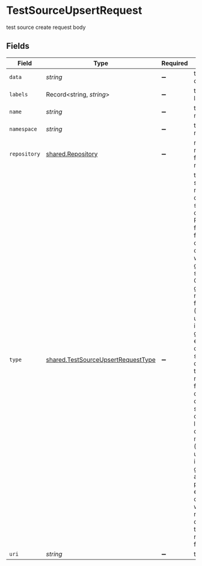 # TestSourceUpsertRequest

test source create request body


## Fields

| Field                                                                                                                                                                                                                                                                                                                                                                                                                                                                                                                                                                                                   | Type                                                                                                                                                                                                                                                                                                                                                                                                                                                                                                                                                                                                    | Required                                                                                                                                                                                                                                                                                                                                                                                                                                                                                                                                                                                                | Description                                                                                                                                                                                                                                                                                                                                                                                                                                                                                                                                                                                             | Example                                                                                                                                                                                                                                                                                                                                                                                                                                                                                                                                                                                                 |
| ------------------------------------------------------------------------------------------------------------------------------------------------------------------------------------------------------------------------------------------------------------------------------------------------------------------------------------------------------------------------------------------------------------------------------------------------------------------------------------------------------------------------------------------------------------------------------------------------------- | ------------------------------------------------------------------------------------------------------------------------------------------------------------------------------------------------------------------------------------------------------------------------------------------------------------------------------------------------------------------------------------------------------------------------------------------------------------------------------------------------------------------------------------------------------------------------------------------------------- | ------------------------------------------------------------------------------------------------------------------------------------------------------------------------------------------------------------------------------------------------------------------------------------------------------------------------------------------------------------------------------------------------------------------------------------------------------------------------------------------------------------------------------------------------------------------------------------------------------- | ------------------------------------------------------------------------------------------------------------------------------------------------------------------------------------------------------------------------------------------------------------------------------------------------------------------------------------------------------------------------------------------------------------------------------------------------------------------------------------------------------------------------------------------------------------------------------------------------------- | ------------------------------------------------------------------------------------------------------------------------------------------------------------------------------------------------------------------------------------------------------------------------------------------------------------------------------------------------------------------------------------------------------------------------------------------------------------------------------------------------------------------------------------------------------------------------------------------------------- |
| `data`                                                                                                                                                                                                                                                                                                                                                                                                                                                                                                                                                                                                  | *string*                                                                                                                                                                                                                                                                                                                                                                                                                                                                                                                                                                                                | :heavy_minus_sign:                                                                                                                                                                                                                                                                                                                                                                                                                                                                                                                                                                                      | test content data as string                                                                                                                                                                                                                                                                                                                                                                                                                                                                                                                                                                             |                                                                                                                                                                                                                                                                                                                                                                                                                                                                                                                                                                                                         |
| `labels`                                                                                                                                                                                                                                                                                                                                                                                                                                                                                                                                                                                                | Record<string, *string*>                                                                                                                                                                                                                                                                                                                                                                                                                                                                                                                                                                                | :heavy_minus_sign:                                                                                                                                                                                                                                                                                                                                                                                                                                                                                                                                                                                      | test source labels                                                                                                                                                                                                                                                                                                                                                                                                                                                                                                                                                                                      |                                                                                                                                                                                                                                                                                                                                                                                                                                                                                                                                                                                                         |
| `name`                                                                                                                                                                                                                                                                                                                                                                                                                                                                                                                                                                                                  | *string*                                                                                                                                                                                                                                                                                                                                                                                                                                                                                                                                                                                                | :heavy_minus_sign:                                                                                                                                                                                                                                                                                                                                                                                                                                                                                                                                                                                      | test source name                                                                                                                                                                                                                                                                                                                                                                                                                                                                                                                                                                                        | testsource1                                                                                                                                                                                                                                                                                                                                                                                                                                                                                                                                                                                             |
| `namespace`                                                                                                                                                                                                                                                                                                                                                                                                                                                                                                                                                                                             | *string*                                                                                                                                                                                                                                                                                                                                                                                                                                                                                                                                                                                                | :heavy_minus_sign:                                                                                                                                                                                                                                                                                                                                                                                                                                                                                                                                                                                      | test source namespace                                                                                                                                                                                                                                                                                                                                                                                                                                                                                                                                                                                   | testkube                                                                                                                                                                                                                                                                                                                                                                                                                                                                                                                                                                                                |
| `repository`                                                                                                                                                                                                                                                                                                                                                                                                                                                                                                                                                                                            | [shared.Repository](../../../sdk/models/shared/repository.md)                                                                                                                                                                                                                                                                                                                                                                                                                                                                                                                                           | :heavy_minus_sign:                                                                                                                                                                                                                                                                                                                                                                                                                                                                                                                                                                                      | repository representation for tests in git repositories                                                                                                                                                                                                                                                                                                                                                                                                                                                                                                                                                 |                                                                                                                                                                                                                                                                                                                                                                                                                                                                                                                                                                                                         |
| `type`                                                                                                                                                                                                                                                                                                                                                                                                                                                                                                                                                                                                  | [shared.TestSourceUpsertRequestType](../../../sdk/models/shared/testsourceupsertrequesttype.md)                                                                                                                                                                                                                                                                                                                                                                                                                                                                                                         | :heavy_minus_sign:                                                                                                                                                                                                                                                                                                                                                                                                                                                                                                                                                                                      | type of sources a runner can get data from.<br/>  string: String content (e.g. Postman JSON file).<br/>  file-uri: content stored on the webserver.<br/>  git-file: the file stored in the Git repo in the given repository.path field (Deprecated: use git instead).<br/>  git-dir: the entire git repo or git subdirectory depending on the  repository.path field (Testkube does a shadow clone and sparse checkout to limit IOs in the case of monorepos). (Deprecated: use git instead).<br/>  git: automatically provisions either a file, directory or whole git repository depending on the repository.path field.<br/> |                                                                                                                                                                                                                                                                                                                                                                                                                                                                                                                                                                                                         |
| `uri`                                                                                                                                                                                                                                                                                                                                                                                                                                                                                                                                                                                                   | *string*                                                                                                                                                                                                                                                                                                                                                                                                                                                                                                                                                                                                | :heavy_minus_sign:                                                                                                                                                                                                                                                                                                                                                                                                                                                                                                                                                                                      | test content                                                                                                                                                                                                                                                                                                                                                                                                                                                                                                                                                                                            | https://github.com/kubeshop/testkube                                                                                                                                                                                                                                                                                                                                                                                                                                                                                                                                                                    |
